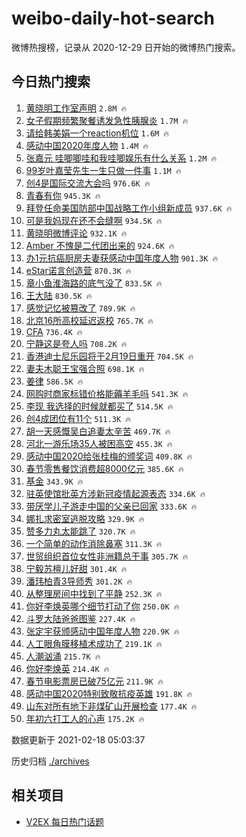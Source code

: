 # weibo-daily-hot-search

微博热搜榜，记录从 2020-12-29 日开始的微博热门搜索。

## 今日热门搜索

<!-- BEGIN -->

1. [黄晓明工作室声明](https://s.weibo.com/weibo?q=%23%E9%BB%84%E6%99%93%E6%98%8E%E5%B7%A5%E4%BD%9C%E5%AE%A4%E5%A3%B0%E6%98%8E%23&Refer=top) `2.8M 🔥`
1. [女子假期频繁聚餐诱发急性胰腺炎](https://s.weibo.com/weibo?q=%23%E5%A5%B3%E5%AD%90%E5%81%87%E6%9C%9F%E9%A2%91%E7%B9%81%E8%81%9A%E9%A4%90%E8%AF%B1%E5%8F%91%E6%80%A5%E6%80%A7%E8%83%B0%E8%85%BA%E7%82%8E%23&Refer=top) `1.7M 🔥`
1. [请给韩美娟一个reaction机位](https://s.weibo.com/weibo?q=%23%E8%AF%B7%E7%BB%99%E9%9F%A9%E7%BE%8E%E5%A8%9F%E4%B8%80%E4%B8%AAreaction%E6%9C%BA%E4%BD%8D%23&Refer=top) `1.6M 🔥`
1. [感动中国2020年度人物](https://s.weibo.com/weibo?q=%23%E6%84%9F%E5%8A%A8%E4%B8%AD%E5%9B%BD2020%E5%B9%B4%E5%BA%A6%E4%BA%BA%E7%89%A9%23&Refer=top) `1.4M 🔥`
1. [张嘉元 哇唧唧哇和我哇唧娱乐有什么关系](https://s.weibo.com/weibo?q=%E5%BC%A0%E5%98%89%E5%85%83%20%E5%93%87%E5%94%A7%E5%94%A7%E5%93%87%E5%92%8C%E6%88%91%E5%93%87%E5%94%A7%E5%A8%B1%E4%B9%90%E6%9C%89%E4%BB%80%E4%B9%88%E5%85%B3%E7%B3%BB&Refer=top) `1.2M 🔥`
1. [99岁叶嘉莹先生一生只做一件事](https://s.weibo.com/weibo?q=%2399%E5%B2%81%E5%8F%B6%E5%98%89%E8%8E%B9%E5%85%88%E7%94%9F%E4%B8%80%E7%94%9F%E5%8F%AA%E5%81%9A%E4%B8%80%E4%BB%B6%E4%BA%8B%23&Refer=top) `1.1M 🔥`
1. [创4是国际交流大会吗](https://s.weibo.com/weibo?q=%23%E5%88%9B4%E6%98%AF%E5%9B%BD%E9%99%85%E4%BA%A4%E6%B5%81%E5%A4%A7%E4%BC%9A%E5%90%97%23&Refer=top) `976.6K 🔥`
1. [青春有你](https://s.weibo.com/weibo?q=%E9%9D%92%E6%98%A5%E6%9C%89%E4%BD%A0&Refer=top) `945.3K 🔥`
1. [拜登任命美国防部中国战略工作小组新成员](https://s.weibo.com/weibo?q=%E6%8B%9C%E7%99%BB%E4%BB%BB%E5%91%BD%E7%BE%8E%E5%9B%BD%E9%98%B2%E9%83%A8%E4%B8%AD%E5%9B%BD%E6%88%98%E7%95%A5%E5%B7%A5%E4%BD%9C%E5%B0%8F%E7%BB%84%E6%96%B0%E6%88%90%E5%91%98&Refer=top) `937.6K 🔥`
1. [可是我妈现在还不会缝啊](https://s.weibo.com/weibo?q=%23%E5%8F%AF%E6%98%AF%E6%88%91%E5%A6%88%E7%8E%B0%E5%9C%A8%E8%BF%98%E4%B8%8D%E4%BC%9A%E7%BC%9D%E5%95%8A%23&Refer=top) `934.5K 🔥`
1. [黄晓明微博评论](https://s.weibo.com/weibo?q=%23%E9%BB%84%E6%99%93%E6%98%8E%E5%BE%AE%E5%8D%9A%E8%AF%84%E8%AE%BA%23&Refer=top) `932.1K 🔥`
1. [Amber 不愧是二代团出来的](https://s.weibo.com/weibo?q=Amber%20%E4%B8%8D%E6%84%A7%E6%98%AF%E4%BA%8C%E4%BB%A3%E5%9B%A2%E5%87%BA%E6%9D%A5%E7%9A%84&Refer=top) `924.6K 🔥`
1. [办1元抗癌厨房夫妻获感动中国年度人物](https://s.weibo.com/weibo?q=%23%E5%8A%9E1%E5%85%83%E6%8A%97%E7%99%8C%E5%8E%A8%E6%88%BF%E5%A4%AB%E5%A6%BB%E8%8E%B7%E6%84%9F%E5%8A%A8%E4%B8%AD%E5%9B%BD%E5%B9%B4%E5%BA%A6%E4%BA%BA%E7%89%A9%23&Refer=top) `901.3K 🔥`
1. [eStar诺言创造营](https://s.weibo.com/weibo?q=%23eStar%E8%AF%BA%E8%A8%80%E5%88%9B%E9%80%A0%E8%90%A5%23&Refer=top) `870.3K 🔥`
1. [章小鱼淮海路的底气没了](https://s.weibo.com/weibo?q=%23%E7%AB%A0%E5%B0%8F%E9%B1%BC%E6%B7%AE%E6%B5%B7%E8%B7%AF%E7%9A%84%E5%BA%95%E6%B0%94%E6%B2%A1%E4%BA%86%23&Refer=top) `833.5K 🔥`
1. [王大陆](https://s.weibo.com/weibo?q=%E7%8E%8B%E5%A4%A7%E9%99%86&Refer=top) `830.5K 🔥`
1. [感觉记忆被篡改了](https://s.weibo.com/weibo?q=%23%E6%84%9F%E8%A7%89%E8%AE%B0%E5%BF%86%E8%A2%AB%E7%AF%A1%E6%94%B9%E4%BA%86%23&Refer=top) `789.9K 🔥`
1. [北京16所高校延迟返校](https://s.weibo.com/weibo?q=%23%E5%8C%97%E4%BA%AC16%E6%89%80%E9%AB%98%E6%A0%A1%E5%BB%B6%E8%BF%9F%E8%BF%94%E6%A0%A1%23&Refer=top) `765.7K 🔥`
1. [CFA](https://s.weibo.com/weibo?q=CFA&Refer=top) `736.4K 🔥`
1. [宁静这是夸人吗](https://s.weibo.com/weibo?q=%23%E5%AE%81%E9%9D%99%E8%BF%99%E6%98%AF%E5%A4%B8%E4%BA%BA%E5%90%97%23&Refer=top) `708.2K 🔥`
1. [香港迪士尼乐园将于2月19日重开](https://s.weibo.com/weibo?q=%23%E9%A6%99%E6%B8%AF%E8%BF%AA%E5%A3%AB%E5%B0%BC%E4%B9%90%E5%9B%AD%E5%B0%86%E4%BA%8E2%E6%9C%8819%E6%97%A5%E9%87%8D%E5%BC%80%23&Refer=top) `704.5K 🔥`
1. [妻夫木聪王宝强合照](https://s.weibo.com/weibo?q=%23%E5%A6%BB%E5%A4%AB%E6%9C%A8%E8%81%AA%E7%8E%8B%E5%AE%9D%E5%BC%BA%E5%90%88%E7%85%A7%23&Refer=top) `698.1K 🔥`
1. [姜律](https://s.weibo.com/weibo?q=%E5%A7%9C%E5%BE%8B&Refer=top) `586.5K 🔥`
1. [网购时商家标错价格能薅羊毛吗](https://s.weibo.com/weibo?q=%23%E7%BD%91%E8%B4%AD%E6%97%B6%E5%95%86%E5%AE%B6%E6%A0%87%E9%94%99%E4%BB%B7%E6%A0%BC%E8%83%BD%E8%96%85%E7%BE%8A%E6%AF%9B%E5%90%97%23&Refer=top) `541.3K 🔥`
1. [李现 我选择的时候就都买了](https://s.weibo.com/weibo?q=%E6%9D%8E%E7%8E%B0%20%E6%88%91%E9%80%89%E6%8B%A9%E7%9A%84%E6%97%B6%E5%80%99%E5%B0%B1%E9%83%BD%E4%B9%B0%E4%BA%86&Refer=top) `514.5K 🔥`
1. [创4成团位有11个](https://s.weibo.com/weibo?q=%23%E5%88%9B4%E6%88%90%E5%9B%A2%E4%BD%8D%E6%9C%8911%E4%B8%AA%23&Refer=top) `511.3K 🔥`
1. [胡一天感慨吴白追妻太辛苦](https://s.weibo.com/weibo?q=%23%E8%83%A1%E4%B8%80%E5%A4%A9%E6%84%9F%E6%85%A8%E5%90%B4%E7%99%BD%E8%BF%BD%E5%A6%BB%E5%A4%AA%E8%BE%9B%E8%8B%A6%23&Refer=top) `469.7K 🔥`
1. [河北一游乐场35人被困高空](https://s.weibo.com/weibo?q=%E6%B2%B3%E5%8C%97%E4%B8%80%E6%B8%B8%E4%B9%90%E5%9C%BA35%E4%BA%BA%E8%A2%AB%E5%9B%B0%E9%AB%98%E7%A9%BA&Refer=top) `455.3K 🔥`
1. [感动中国2020给张桂梅的颁奖词](https://s.weibo.com/weibo?q=%23%E6%84%9F%E5%8A%A8%E4%B8%AD%E5%9B%BD2020%E7%BB%99%E5%BC%A0%E6%A1%82%E6%A2%85%E7%9A%84%E9%A2%81%E5%A5%96%E8%AF%8D%23&Refer=top) `409.8K 🔥`
1. [春节零售餐饮消费超8000亿元](https://s.weibo.com/weibo?q=%23%E6%98%A5%E8%8A%82%E9%9B%B6%E5%94%AE%E9%A4%90%E9%A5%AE%E6%B6%88%E8%B4%B9%E8%B6%858000%E4%BA%BF%E5%85%83%23&Refer=top) `385.6K 🔥`
1. [基金](https://s.weibo.com/weibo?q=%E5%9F%BA%E9%87%91&Refer=top) `343.9K 🔥`
1. [驻英使馆批英方涉新冠疫情起源表态](https://s.weibo.com/weibo?q=%23%E9%A9%BB%E8%8B%B1%E4%BD%BF%E9%A6%86%E6%89%B9%E8%8B%B1%E6%96%B9%E6%B6%89%E6%96%B0%E5%86%A0%E7%96%AB%E6%83%85%E8%B5%B7%E6%BA%90%E8%A1%A8%E6%80%81%23&Refer=top) `334.6K 🔥`
1. [带厌学儿子游走中国的父亲已回家](https://s.weibo.com/weibo?q=%E5%B8%A6%E5%8E%8C%E5%AD%A6%E5%84%BF%E5%AD%90%E6%B8%B8%E8%B5%B0%E4%B8%AD%E5%9B%BD%E7%9A%84%E7%88%B6%E4%BA%B2%E5%B7%B2%E5%9B%9E%E5%AE%B6&Refer=top) `333.6K 🔥`
1. [娜扎求密室逃脱攻略](https://s.weibo.com/weibo?q=%E5%A8%9C%E6%89%8E%E6%B1%82%E5%AF%86%E5%AE%A4%E9%80%83%E8%84%B1%E6%94%BB%E7%95%A5&Refer=top) `329.9K 🔥`
1. [赞多力丸太能跳了](https://s.weibo.com/weibo?q=%E8%B5%9E%E5%A4%9A%E5%8A%9B%E4%B8%B8%E5%A4%AA%E8%83%BD%E8%B7%B3%E4%BA%86&Refer=top) `320.7K 🔥`
1. [一个简单的动作消除鼻塞](https://s.weibo.com/weibo?q=%23%E4%B8%80%E4%B8%AA%E7%AE%80%E5%8D%95%E7%9A%84%E5%8A%A8%E4%BD%9C%E6%B6%88%E9%99%A4%E9%BC%BB%E5%A1%9E%23&Refer=top) `311.3K 🔥`
1. [世贸组织首位女性非洲籍总干事](https://s.weibo.com/weibo?q=%E4%B8%96%E8%B4%B8%E7%BB%84%E7%BB%87%E9%A6%96%E4%BD%8D%E5%A5%B3%E6%80%A7%E9%9D%9E%E6%B4%B2%E7%B1%8D%E6%80%BB%E5%B9%B2%E4%BA%8B&Refer=top) `305.7K 🔥`
1. [宁毅苏檀儿好甜](https://s.weibo.com/weibo?q=%23%E5%AE%81%E6%AF%85%E8%8B%8F%E6%AA%80%E5%84%BF%E5%A5%BD%E7%94%9C%23&Refer=top) `301.4K 🔥`
1. [潘玮柏青3导师秀](https://s.weibo.com/weibo?q=%23%E6%BD%98%E7%8E%AE%E6%9F%8F%E9%9D%923%E5%AF%BC%E5%B8%88%E7%A7%80%23&Refer=top) `301.2K 🔥`
1. [从整理房间中找到了平静](https://s.weibo.com/weibo?q=%23%E4%BB%8E%E6%95%B4%E7%90%86%E6%88%BF%E9%97%B4%E4%B8%AD%E6%89%BE%E5%88%B0%E4%BA%86%E5%B9%B3%E9%9D%99%23&Refer=top) `252.3K 🔥`
1. [你好李焕英哪个细节打动了你](https://s.weibo.com/weibo?q=%23%E4%BD%A0%E5%A5%BD%E6%9D%8E%E7%84%95%E8%8B%B1%E5%93%AA%E4%B8%AA%E7%BB%86%E8%8A%82%E6%89%93%E5%8A%A8%E4%BA%86%E4%BD%A0%23&Refer=top) `250.0K 🔥`
1. [斗罗大陆爸爸图鉴](https://s.weibo.com/weibo?q=%23%E6%96%97%E7%BD%97%E5%A4%A7%E9%99%86%E7%88%B8%E7%88%B8%E5%9B%BE%E9%89%B4%23&Refer=top) `227.4K 🔥`
1. [张定宇获颁感动中国年度人物](https://s.weibo.com/weibo?q=%23%E5%BC%A0%E5%AE%9A%E5%AE%87%E8%8E%B7%E9%A2%81%E6%84%9F%E5%8A%A8%E4%B8%AD%E5%9B%BD%E5%B9%B4%E5%BA%A6%E4%BA%BA%E7%89%A9%23&Refer=top) `220.9K 🔥`
1. [人工眼角膜移植术成功了](https://s.weibo.com/weibo?q=%23%E4%BA%BA%E5%B7%A5%E7%9C%BC%E8%A7%92%E8%86%9C%E7%A7%BB%E6%A4%8D%E6%9C%AF%E6%88%90%E5%8A%9F%E4%BA%86%23&Refer=top) `219.1K 🔥`
1. [人潮汹涌](https://s.weibo.com/weibo?q=%E4%BA%BA%E6%BD%AE%E6%B1%B9%E6%B6%8C&Refer=top) `215.7K 🔥`
1. [你好李焕英](https://s.weibo.com/weibo?q=%E4%BD%A0%E5%A5%BD%E6%9D%8E%E7%84%95%E8%8B%B1&Refer=top) `214.4K 🔥`
1. [春节电影票房已破75亿元](https://s.weibo.com/weibo?q=%23%E6%98%A5%E8%8A%82%E7%94%B5%E5%BD%B1%E7%A5%A8%E6%88%BF%E5%B7%B2%E7%A0%B475%E4%BA%BF%E5%85%83%23&Refer=top) `211.9K 🔥`
1. [感动中国2020特别致敬抗疫英雄](https://s.weibo.com/weibo?q=%23%E6%84%9F%E5%8A%A8%E4%B8%AD%E5%9B%BD2020%E7%89%B9%E5%88%AB%E8%87%B4%E6%95%AC%E6%8A%97%E7%96%AB%E8%8B%B1%E9%9B%84%23&Refer=top) `191.8K 🔥`
1. [山东对所有地下非煤矿山开展检查](https://s.weibo.com/weibo?q=%E5%B1%B1%E4%B8%9C%E5%AF%B9%E6%89%80%E6%9C%89%E5%9C%B0%E4%B8%8B%E9%9D%9E%E7%85%A4%E7%9F%BF%E5%B1%B1%E5%BC%80%E5%B1%95%E6%A3%80%E6%9F%A5&Refer=top) `177.4K 🔥`
1. [年初六打工人的心声](https://s.weibo.com/weibo?q=%23%E5%B9%B4%E5%88%9D%E5%85%AD%E6%89%93%E5%B7%A5%E4%BA%BA%E7%9A%84%E5%BF%83%E5%A3%B0%23&Refer=top) `175.2K 🔥`

数据更新于 2021-02-18 05:03:37

<!-- END -->

历史归档 [./archives](./archives)

## 相关项目

- [V2EX 每日热门话题](https://github.com/realLeonardo/v2ex-daily-hot-topic)
